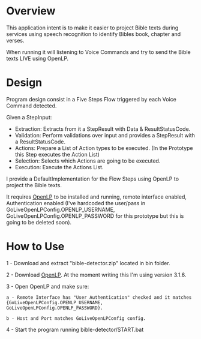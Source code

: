 # Overview

This application intent is to make it easier to project Bible texts during services using speech recognition to identify Bibles book, chapter and verses. 

When running it will listening to Voice Commands and try to send the Bible texts LIVE using OpenLP.

# Design
Program design consist in a Five Steps Flow triggered by each Voice Command detected.

Given a StepInput:
- Extraction: Extracts from it a StepResult with Data & ResultStatusCode. 
- Validation: Perform validations over input and provides a StepResult with a ResultStatusCode.
- Actions: Prepare a List of Action types to be executed. (In the Prototype this Step executes the Action List)
- Selection: Selects which Actions are going to be executed.
- Execution: Execute the Actions List.

I provide a DefaultImplementation for the Flow Steps using OpenLP to project the Bible texts.

It requires [OpenLP](https://openlp.org/) to be installed and running, remote interface enabled, Authentication enabled (I've hardcoded the user/pass in GoLiveOpenLPConfig.OPENLP_USERNAME, GoLiveOpenLPConfig.OPENLP_PASSWORD for this prototype but this is going to be deleted soon).

# How to Use
1 - Download and extract "bible-detector.zip" located in bin folder.

2 - Download [OpenLP](https://openlp.org/). At the moment writing this I'm using version 3.1.6.

3 - Open OpenLP and make sure:

    a - Remote Interface has "User Authentication" checked and it matches {GoLiveOpenLPConfig.OPENLP_USERNAME, GoLiveOpenLPConfig.OPENLP_PASSWORD}.

    b - Host and Port matches GoLiveOpenLPConfig config.

4 - Start the program running bible-detector/START.bat
